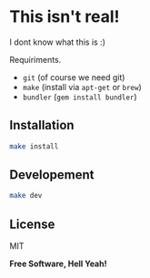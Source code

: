 This isn't real!
=========  
I dont know what this is :)  
  
Requiriments.

  - ```git``` (of course we need git)
  - ```make``` (install via ```apt-get``` or ```brew```)
  - ```bundler``` (```gem install bundler```)

Installation
--------------

```sh
make install
```
Developement
--------------
```sh
make dev
```

License
----

MIT

**Free Software, Hell Yeah!**
    

